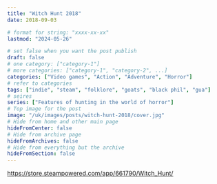 ```yaml
---
title: "Witch Hunt 2018"
date: 2018-09-03

# format for string: "xxxx-xx-xx"
lastmod: "2024-05-26"

# set false when you want the post publish
draft: false
# one category: ["category-1"]
# more categories: ["category-1", "category-2", ...]
categories: ["Video games", "Action", "Adventure", "Horror"]
# refer to categories
tags: ["indie", "steam", "folklore", "goats", "black phil", "gua"]
# seires
series: ["Features of hunting in the world of horror"]
# Top image for the post
image: "/uk/images/posts/witch-hunt-2018/cover.jpg"
# Hide from home and other main page
hideFromCenter: false
# Hide from archive page
hideFromArchives: false
# Hide from everything but the archive
hideFromSection: false
---
```

https://store.steampowered.com/app/661790/Witch_Hunt/
<!--more-->